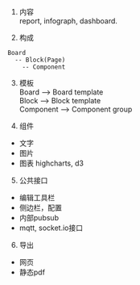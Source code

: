 1. 内容  
report, infograph, dashboard.

2. 构成  
```
Board  
  -- Block(Page)  
    -- Component  
```

3. 模板  
Board --> Board template  
Block --> Block template  
Component --> Component group

4. 组件
  - 文字
  - 图片
  - 图表 highcharts, d3

5. 公共接口
  - 编辑工具栏
  - 侧边栏，配置
  - 内部pubsub
  - mqtt, socket.io接口

6. 导出  
  - 网页
  - 静态pdf
